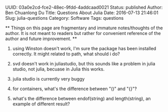 UUID: 03a0e2cd-fce2-48ec-9fdd-4addcaad0021
Status: published
Author: Ben Chuanlong Du
Title: Questions About Julia
Date: 2016-07-13 21:46:01
Slug: julia-questions
Category: Software
Tags: questions

**
Things on this page are fragmentary and immature notes/thoughts of the author. 
It is not meant to readers but rather for convenient reference of the author and future improvement.
**
 
1. using Winston doesn't work, I'm sure the package has been installed correctly. It might related to path, what should i do?

2. svd doesn't work in juliastudio, but this sounds like a problem in julia studio, not julia, becuase in Julia this works. 

3. julia studio is currently very buggy

4. for containers, what's the difference between "()" and "{}"?

5. what's the difference between endof(string) and length(string), an example of different result?
